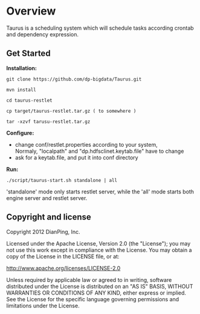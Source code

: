 Overview
========
Taurus is a scheduling system which will schedule tasks according crontab and dependency expression.

Get Started
-----------

**Installation:**

    git clone https://github.com/dp-bigdata/Taurus.git

    mvn install

    cd taurus-restlet

    cp target/taurus-restlet.tar.gz ( to somewhere )

    tar -xzvf tarusu-restlet.tar.gz

**Configure:**
* change conf/restlet.properties according to your system,	
  Normaly, "localpath" and "dp.hdfsclinet.keytab.file" have to change	
* ask for a keytab.file, and put it into conf directory	

**Run:**

    ./script/taurus-start.sh standalone | all
'standalone' mode only starts restlet server, while the 'all' mode starts both engine server and restlet server.


Copyright and license
---------------------
Copyright 2012 DianPing, Inc.

Licensed under the Apache License, Version 2.0 (the "License"); you may not use this work except in compliance with the License. You may obtain a copy of the License in the LICENSE file, or at:

<http://www.apache.org/licenses/LICENSE-2.0>

Unless required by applicable law or agreed to in writing, software distributed under the License is distributed on an "AS IS" BASIS, WITHOUT WARRANTIES OR CONDITIONS OF ANY KIND, either express or implied. See the License for the specific language governing permissions and limitations under the License.
